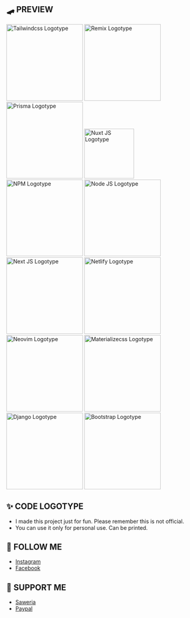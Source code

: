 ## 🛹 PREVIEW

<img width="200" alt="Tailwindcss Logotype" src="https://github.com/andregans/code_logotype/assets/72931786/03d35e27-5fd8-46cf-b2e2-b89af1dad766">
<img width="200" alt="Remix Logotype" src="https://github.com/andregans/code_logotype/assets/72931786/0681d051-8cf2-43f6-bc9c-6533d9c362a3">
<img width="200" alt="Prisma Logotype" src="https://github.com/andregans/code_logotype/assets/72931786/3079e364-ef7d-4e9e-95f0-c06b4957e010">
<img width="130" alt="Nuxt JS Logotype" src="https://github.com/andregans/code_logotype/assets/72931786/eeb16bf5-6aaf-41ce-ba57-e995c1594319">
<img width="200" alt="NPM Logotype" src="https://github.com/andregans/code_logotype/assets/72931786/8660e482-57bb-4574-acf2-215c6990f52e">
<img width="200" alt="Node JS Logotype" src="https://github.com/andregans/code_logotype/assets/72931786/5110de5a-d416-4266-a7c6-da0aec8f2259">
<img width="200" alt="Next JS Logotype" src="https://github.com/andregans/code_logotype/assets/72931786/ba753c43-cbfa-45a8-9a93-a8ac36d4b861">
<img width="200" alt="Netlify Logotype" src="https://github.com/andregans/code_logotype/assets/72931786/e7e3989b-71a9-4552-b680-0c66a309ec31">
<img width="200" alt="Neovim Logotype" src="https://github.com/andregans/code_logotype/assets/72931786/e2ba1bfc-1a3c-4692-b1b8-74ba57ce94e8">
<img width="200" alt="Materializecss Logotype" src="https://github.com/andregans/code_logotype/assets/72931786/652e11f9-492b-4f5d-8b61-3bffc173c66e">
<img width="200" alt="Django Logotype" src="https://github.com/andregans/code_logotype/assets/72931786/aeba0077-9f58-4ccc-b540-5ea12d93555d">
<img width="200" alt="Bootstrap Logotype" src="https://github.com/andregans/code_logotype/assets/72931786/5bb03deb-932e-48e5-84c4-a576694ccf72">

## ✨ CODE LOGOTYPE
- I made this project just for fun. Please remember this is not official.
- You can use it only for personal use. Can be printed.

## 🚀 FOLLOW ME
- [Instagram](https://www.instagram.com/andrerio669/)
- [Facebook](https://www.facebook.com/andrefigma)
 
  
## 🍺 SUPPORT ME

- [Saweria](https://saweria.co/andrerio)
- [Paypal](https://www.paypal.com/paypalme/andrerio669)
